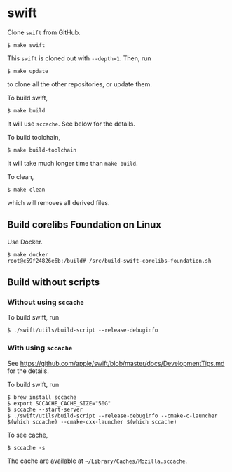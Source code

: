 swift
=====

Clone `swift` from GitHub.

    $ make swift

This `swift` is cloned out with `--depth=1`. Then, run

    $ make update

to clone all the other repositories, or update them.

To build swift,

    $ make build

It will use `sccache`. See below for the details.

To build toolchain,

    $ make build-toolchain

It will take much longer time than `make build`.

To clean,

    $ make clean

which will removes all derived files.

Build corelibs Foundation on Linux
----------------------------------

Use Docker.

    $ make docker
    root@c59f24826e6b:/build# /src/build-swift-corelibs-foundation.sh

Build without scripts
---------------------

### Without using `sccache`

To build swift, run

    $ ./swift/utils/build-script --release-debuginfo

### With using `sccache`

See <https://github.com/apple/swift/blob/master/docs/DevelopmentTips.md> for the details.

To build swift, run

    $ brew install sccache
    $ export SCCACHE_CACHE_SIZE="50G"
    $ sccache --start-server
    $ ./swift/utils/build-script --release-debuginfo --cmake-c-launcher $(which sccache) --cmake-cxx-launcher $(which sccache)

To see cache,

    $ sccache -s

The cache are available at `~/Library/Caches/Mozilla.sccache`.
